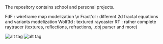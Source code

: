 The repository contains school and personal projects.



FdF : wireframe map modelization \n
Fract'ol : different 2d fractal equations and variants modelization
Wolf3d : textured raycaster
RT : rather complete raytracer (textures, reflections, refractions, .obj parser and more)


![alt tag](https://cloud.githubusercontent.com/assets/17055316/24478388/ef12664c-14da-11e7-9db5-a78c8d2d4ae7.gif)
![alt tag](https://cloud.githubusercontent.com/assets/17055316/24584378/3b9e5820-176c-11e7-88ad-e3e3f95d4a16.gif)
